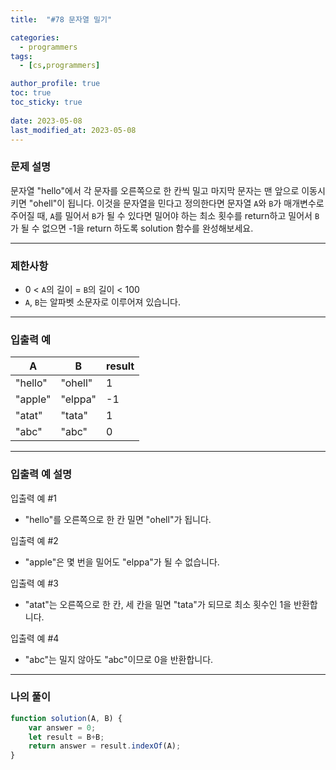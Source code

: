 ```yaml
---
title:  "#78 문자열 밀기"

categories:
  - programmers
tags:
  - [cs,programmers]

author_profile: true
toc: true
toc_sticky: true
 
date: 2023-05-08
last_modified_at: 2023-05-08
---
```


### 문제 설명

문자열 "hello"에서 각 문자를 오른쪽으로 한 칸씩 밀고 마지막 문자는 맨 앞으로 이동시키면 "ohell"이 됩니다. 이것을 문자열을 민다고 정의한다면 문자열 `A`와 `B`가 매개변수로 주어질 때, `A`를 밀어서 `B`가 될 수 있다면 밀어야 하는 최소 횟수를 return하고 밀어서 `B`가 될 수 없으면 -1을 return 하도록 solution 함수를 완성해보세요.

---

### 제한사항

- 0 < `A`의 길이 = `B`의 길이 < 100
- `A`, `B`는 알파벳 소문자로 이루어져 있습니다.

---

### 입출력 예

| A | B | result |
| --- | --- | --- |
| "hello" | "ohell" | 1 |
| "apple" | "elppa" | -1 |
| "atat" | "tata" | 1 |
| "abc" | "abc" | 0 |

---

### 입출력 예 설명

입출력 예 #1

- "hello"를 오른쪽으로 한 칸 밀면 "ohell"가 됩니다.

입출력 예 #2

- "apple"은 몇 번을 밀어도 "elppa"가 될 수 없습니다.

입출력 예 #3

- "atat"는 오른쪽으로 한 칸, 세 칸을 밀면 "tata"가 되므로 최소 횟수인 1을 반환합니다.

입출력 예 #4

- "abc"는 밀지 않아도 "abc"이므로 0을 반환합니다.

---

### 나의 풀이

```jsx
function solution(A, B) {
    var answer = 0;
    let result = B+B;
    return answer = result.indexOf(A);
}
```